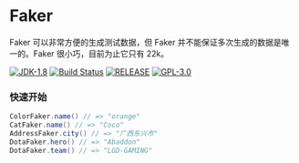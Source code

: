 # Faker
Faker 可以非常方便的生成测试数据，但 Faker 并不能保证多次生成的数据是唯一的。Faker 很小巧，目前为止它只有 22k。

[![JDK-1.8](https://img.shields.io/badge/jdk-1.8-yellow.svg)](https://img.shields.io/badge/jdk-1.8-yellow.svg)
[![Build Status](https://travis-ci.com/JiangYongKang/faker-data.svg?branch=master)](https://travis-ci.com/JiangYongKang/faker-data)
[![RELEASE](https://img.shields.io/badge/RELEASE-1.0--SNAPSHOT-blue.svg)](https://img.shields.io/badge/RELEASE-1.0--SNAPSHOT-blue.svg)
[![GPL-3.0](https://img.shields.io/badge/license-GPL--3.0-blue.svg)](LICENSE)

### 快速开始

```java
ColorFaker.name() // => "orange"
CatFaker.name() // => "Coco"
AddressFaker.city() // => "广西东兴市"
DotaFaker.hero() // => "Abaddon"
DotaFaker.team() // => "LGD-GAMING"
```
